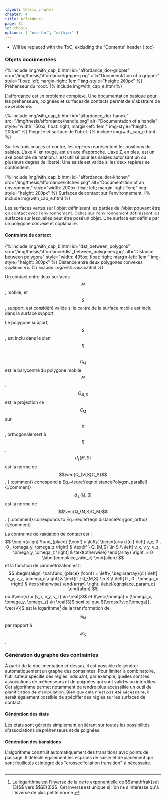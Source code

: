 ```yaml
---
layout: thesis_chapter
chapter: 4
title: Affordance
page: 81
id: thesis
options: [ "use-toc", "mathjax" ]
---
```


* Will be replaced with the ToC, excluding the "Contents" header
{:toc}

### Objets documentées

{% include img/with_cap_b.html
 id="affordance_dor-gripper"
 src="/img/thesis/affordance/gripper.png"
 alt="Documentation of a gripper"
 style="float: left; margin-right: 1em;"
 img-style="height: 200px" %}
Préhenseur du robot.
{% include img/with_cap_e.html %}

L'affordance est un problème complexe.
Une documentation basique pour les préhenseurs, poignées et surfaces de contacts
permet de s'abstraire de ce problème.

{% include img/with_cap_b.html
 id="affordance_dor-handle"
 src="/img/thesis/affordance/handle.png"
 alt="Documentation of a handle"
 style="width: 150px; float: right; margin-left: 1em;"
 img-style="height: 200px" %}
Poignée et surface de l'objet.
{% include img/with_cap_e.html %}

Sur les trois images ci-contre, les repères représentent les positions de saisies.
L'axe X, en rouge, est un axe d'approche.
L'axe Z, en bleu, est un axe possible de rotation.
Il est utilisé pour les saisies autorisant un ou plusieurs degrés de liberté.
Une saisie est valide si les deux repères se confondent.

{% include img/with_cap_b.html
 id="affordance_dor-kitchen"
 src="/img/thesis/affordance/kitchen.png"
 alt="Documentation of an environment"
 style="width: 200px; float: left; margin-right: 1em;"
 img-style="height: 200px" %}
Surfaces de contact sur l'environnement.
{% include img/with_cap_e.html %}

Les surfaces vertes sur l'objet définissent les parties de l'objet pouvant être en contact avec l'environnement.
Celles sur l'environnement définissent les surfaces sur lesquelles peut être posé un objet.
Une surface est définie par un polygone convexe et coplanaire.

#### Contrainte de contact

{% include img/with_cap_b.html
 id="dist_between_polygons"
 src="/img/thesis/affordance/dist_between_polygones.jpg"
 alt="Distance between polygons"
 style="width: 495px; float: right; margin-left: 1em;"
 img-style="height: 300px" %}
Distance entre deux polygones convexes coplanaires.
{% include img/with_cap_e.html %}

Un contact entre deux surfaces $$M$$, mobile, et $$S$$, support, est considéré valide si le centre
de la surface mobile est inclu dans la surface support.

Le polygone support, $$S$$, est inclu dans le plan $$\Pi$$.
$$C_M$$ est le barycentre du polygone mobile $$M$$.
$$Q_{M,S}$$ est la projection de $$C_M$$ sur $$\Pi$$, orthogonalement à $$\Pi$$.
$$d_{\parallel} (M, S)$$ est la norme de $$\vec{Q_{M,S}C_S}$$.
{::comment} correspond à Eq.~\eqref{eqn:distancePolygon_parallel} {:/comment}
$$d_{\bot} (M, S)$$ est la norme de $$\vec{Q_{M,S}C_M}$$.
{::comment} corresponds to Eq.~\eqref{eqn:distancePolygon_ortho} {:/comment}

La contrainte de validation de contact est :
$$
\begin{align}
  \func_{place} (\conf) =
                            \left\{
                              \begin{array}{cl}
                                \left[ v_x, 0  , 0  , \omega_y, \omega_z \right] & \text{if } Q_{M,S} \in S \\
                                \left[ v_x, v_y, v_z, \omega_y, \omega_z \right] & \text{otherwise}
                            \end{array}
                            \right. = 0
  \label{eqn:place_valid_c}
\end{align}
$$
et la fonction de paramétrization est :
$$
\begin{align}
  \bar\func_{place} (\conf) =
                            \left\{
                              \begin{array}{cl}
                                \left[ v_y, v_z, \omega_x \right] & \text{if } Q_{M,S} \in S \\
                                \left[ 0  , 0  , \omega_x \right] & \text{otherwise}
                            \end{array}
                            \right.
  \label{eqn:place_param_c}
\end{align}
$$
où $\vec{v} = (v_x, v_y, v_z) \in \real{3}$ et $\vec{\omega} = (\omega_x, \omega_y, \omega_z) \in \real{3}$
sont tel que $(\cross{\vec{\omega}}, \vec{v})$ est le logarithme[^logarithme] de la transformation de 
$$\mathcal{R}_M$$ par rapport à $$\mathcal{R}_S$$.

### Génération du graphe des contraintes

À partir de la documentation ci-dessus, il est possible de générer automatiquement un graphe des contraintes.
Pour limiter la combinatoire, l'utilisateur spécifie des règles indiquant,
par exemple, quelles sont les associations de préhenseurs et de poignées qui sont
valides ou interdites.
Cet algorithme permet notamment de rendre plus accessible un outil de planification de manipulation.
Bien que cela n'est pas été nécessaire, il serait également possible de spécifier des règles sur les surfaces de contact.

#### Génération des états

Les états sont générés simplement en itérant sur toutes les possibilités d'associations de préhenseurs
et de poignées.

#### Génération des transitions

L'algorithme construit automatiquement des transitions avec points de passage.
Il détecte également les espaces de saisie et de placement qui sont feuilletés
et intégre des "crossed foliation transition" si nécessaire.

---

[^logarithme]: Le logarithme est l'inverse de la
               [carte exponentielle](https://en.wikipedia.org/wiki/Exponential_map_(Lie_theory))
               de $$\mathfrak{se}(3)$$ vers $$SE(3)$$.
               Cet inverse est unique si l'on ne s'intéresse qu'à l'inverse de plus petite norme.
